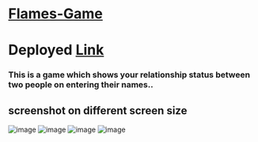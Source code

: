 # [Flames-Game](https://munnakumar27.github.io/Flames-Game/)
# Deployed [Link](https://munnakumar27.github.io/Flames-Game/)
### This is a game which shows your relationship status between two people on entering their names..
## screenshot on different screen size 
![image](https://user-images.githubusercontent.com/96313339/178675797-3dafcf9a-8987-48f4-a89f-9c404f4eabaa.png)
![image](https://user-images.githubusercontent.com/96313339/178522186-ad0daa72-6db4-47b0-93e5-4da04c046e7a.png)
![image](https://user-images.githubusercontent.com/96313339/178675653-e3079c55-a734-4ffe-a52b-8576523c052f.png)
![image](https://user-images.githubusercontent.com/96313339/178675951-9aac135d-4880-4a5d-9e06-0ad1046bfa07.png)


